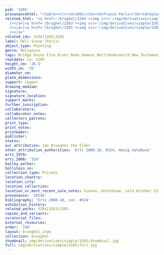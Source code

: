 ```yaml
---
pid: '3265'
provenancehtml: "<table><tr><td>2001</td><td>France Paris</td><td>Galerie Gombert</td></tr></table>"
related_html: "<a href='/brughel/3264'><img src='/img/derivatives/simple/3264/thumbnail.jpg'
  /></a>|<a href='/brughel/3263'><img src='/img/derivatives/simple/3263/thumbnail.jpg'
  /></a>|<a href='/brughel/3301'><img src='/img/derivatives/simple/3301/thumbnail.jpg'
  /></a>"
related_ids: 3264|3263|3301
label: Hell Scene (Paris)
object_type: Painting
genre: Religious
tags: Bridge Ruins Fire River Nude Demons Hell/Underworld New_Testament
realdate: ca. 1595
height_cm: '26.5'
width_cm: '35'
diameter_cm:
plate_dimensions:
support: Copper
drawing_medium:
signature:
signature_location:
support_marks:
further_inscription:
collaborators:
collaborator_notes:
collectors_patrons:
print_type:
print_notes:
printmaker:
publisher:
states:
our_attribution: Jan Brueghel the Elder
other_attribution_authorities: 'Ertz 2008-10, #324, Honig database'
ertz_1979:
ertz_2008: '324'
bailey_walker:
hollstein_no:
collection_type: Private
location_country:
location_city:
location_collection:
location_or_most_recent_sale_notes: Vienna, Dorotheum, sold October 23, 2018
provenance: '10336'
bibliography: 'Ertz 2008-10, cat. #324'
exhibition_history:
related_works: 3264|3263|3301
copies_and_variants:
curatorial_files:
external_resources:
order: '199'
layout: brueghel_item
collection: brueghel
thumbnail: img/derivatives/simple/3265/thumbnail.jpg
full: img/derivatives/simple/3265/full.jpg
---
```

